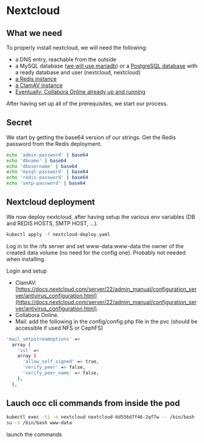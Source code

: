 # Nextcloud

## What we need

To properly install nextcloud, we will need the following:

- a DNS entry, reachable from the outside
- a MySQL database ([we will use mariadb](https://github.com/urbaman/HomeLab/tree/main/Kubernetes/Database/Mariadb)) or a [PostgreSQL database](https://github.com/urbaman/HomeLab/tree/main/Kubernetes/Database/Postgresql) with a ready database and user (nextcloud, nextcloud)
- [a Redis instance](https://github.com/urbaman/HomeLab/tree/main/Kubernetes/Database/Redis)
- [a ClamAV instance](https://github.com/urbaman/HomeLab/tree/main/Kubernetes/ClamAV)
- [Eventually, Collabora Online already up and running](https://github.com/urbaman/HomeLab/tree/main/Kubernetes/Collabora)

After having set up all of the prerequisites, we start our process.

## Secret

We start by getting the base64 version of our strings. Get the Redis password from the Redis deployment.

```bash
echo 'admin-password' | base64
echo 'dbname' | base64
echo 'dbusername' | base64
echo 'mysql-password' | base64
echo 'redis-password' | base64
echo 'smtp-password' | base64
```

## Nextcloud deployment

We now deploy nextcloud, after having setup the various env variables (DB and REDIS HOSTS, SMTP HOST, ...).

```bash
kubectl apply -f nextcloud-deploy.yaml
```

Log in to the nfs server and set www-data:www-data the owner of the created data volume (no need for the config one). Probably not needed when installing.

Login and setup

- ClamAV: [https://docs.nextcloud.com/server/22/admin_manual/configuration_server/antivirus_configuration.html](https://docs.nextcloud.com/server/22/admin_manual/configuration_server/antivirus_configuration.html).
- Collabora Online.
- Mail: add the following in the config/config.php file in the pvc (should be accessible if used NFS or CephFS)

```bash
'mail_smtpstreamoptions' =>
  array (
    'ssl' =>
    array (
      'allow_self_signed' => true,
      'verify_peer' => false,
      'verify_peer_name' => false,
    ),
  ),
```

## Lauch occ cli commands from inside the pod

```bash
kubectl exec -ti -n nextcloud nextcloud-6d556d7f46-2qf7w -- /bin/bash
su -s /bin/bash www-data
```

launch the commands
